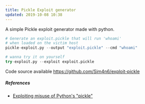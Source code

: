 ```yaml
---
title: Pickle Exploit generator 
updated: 2019-10-08 10:38
---
```


A simple Pickle exploit generator made with python. 

```python
# Generate an exploit.pickle that will run 'whoami' 
# when loaded on the victim host 
pickle-exploit.py --output "exploit.pickle" --cmd "whoami"

# wanna try it on yourself
try-exploit.py --exploit exploit.pickle
```

Code source available <https://github.com/Sim4n6/exploit-pickle> 


##### References 
 - [Exploiting misuse of Python's "pickle"](https://blog.nelhage.com/2011/03/exploiting-pickle/)

